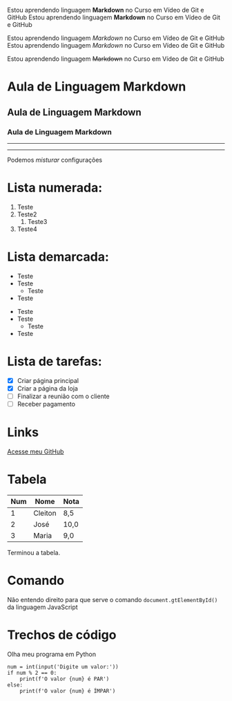 <!-- Negrito -->
Estou aprendendo linguagem **Markdown** no Curso em Vídeo de Git e GitHub
Estou aprendendo linguagem __Markdown__ no Curso em Vídeo de Git e GitHub

<!-- Italico -->
Estou aprendendo linguagem *Markdown* no Curso em Vídeo de Git e GitHub
Estou aprendendo linguagem _Markdown_ no Curso em Vídeo de Git e GitHub

<!-- Riscado -->
Estou aprendendo linguagem ~~Markdown~~ no Curso em Vídeo de Git e GitHub

<!-- Títulos -->
# Aula de Linguagem Markdown
## Aula de Linguagem Markdown
### Aula de Linguagem Markdown

<!-- Linhas -->
---
***

Podemos _*misturar*_ configurações

# Lista numerada:

1. Teste
1. Teste2
   1. Teste3 <!-- Sub-item (3 espaços) -->
1. Teste4


# Lista demarcada:

* Teste
* Teste
   * Teste
* Teste

- Teste
- Teste
   - Teste
- Teste

# Lista de tarefas:

- [x] Criar página principal <!-- Tarefas marcadas -->
- [x] Criar a página da loja <!-- Tarefas marcadas -->
- [ ] Finalizar a reunião com o cliente
- [ ] Receber pagamento

# Links

[Acesse meu GitHub](https://github.com/cleitonporto)

# Tabela

Num | Nome | Nota <!-- Títulos das colunas -->
---|---|---
1 | Cleiton | 8,5
2 | José | 10,0
3 | Maria | 9,0

Terminou a tabela.

# Comando <!-- A crase deixa o texto monoespaçado com fundo cinza -->
Não entendo direito para que serve o comando `document.gtElementById()` da linguagem JavaScript

# Trechos de código
Olha meu programa em Python
```
num = int(input('Digite um valor:'))
if num % 2 == 0:
    print(f'O valor {num} é PAR')
else:
    print(f'O valor {num} é ÍMPAR')
```